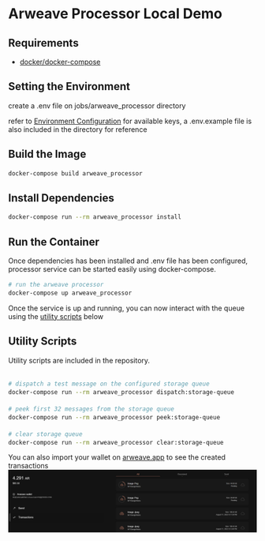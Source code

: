# Arweave Processor Local Demo

## Requirements
- [docker/docker-compose](https://docs.docker.com/get-docker/)

## Setting the Environment

create a .env file on jobs/arweave_processor directory

refer to [Environment Configuration](../../../jobs//arweave_processor/README.md#environment-configuration) for available keys, a .env.example file is also included in the directory for reference

## Build the Image
```bash
docker-compose build arweave_processor
```

## Install Dependencies
```bash
docker-compose run --rm arweave_processor install
```

## Run the Container

Once dependencies has been installed and .env file has been configured, processor service can be started easily using docker-compose.

```bash
# run the arweave processor
docker-compose up arweave_processor
```

Once the service is up and running, you can now interact with the queue using the [utility scripts](#utility-scripts) below

## Utility Scripts

Utility scripts are included in the repository.

```bash

# dispatch a test message on the configured storage queue
docker-compose run --rm arweave_processor dispatch:storage-queue

# peek first 32 messages from the storage queue
docker-compose run --rm arweave_processor peek:storage-queue

# clear storage queue
docker-compose run --rm arweave_processor clear:storage-queue
```

You can also import your wallet on [arweave.app](https://arweave.app) to see the created transactions
![](./arweave.app.png)